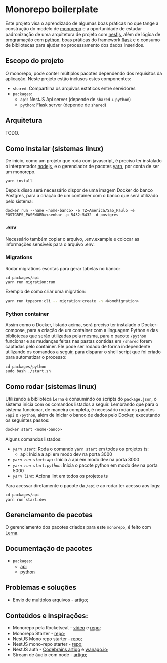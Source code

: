 # Monorepo boilerplate
Este projeto visa o aprendizado de algumas boas práticas no que tange a construção do modelo de [monorepo](https://pt.stackoverflow.com/questions/452607/o-que-%C3%A9-um-monorepo-quais-s%C3%A3o-as-suas-vantagens-e-desvantagens) e a oportunidade de estudar padronização de uma arquitetura de projeto com [nestjs](https://docs.nestjs.com/), além de lógica de programação com [python](https://www.python.org/), boas práticas do framework [flask](https://flask.palletsprojects.com/en/2.0.x/) e o consumo de bibliotecas para ajudar no processamento dos dados inseridos.

## Escopo do projeto
O monorepo, pode conter múltiplos pacotes dependendo dos requisitos da aplicação. Neste projeto estão inclusos estes componentes:

- `shared`: Compartilha os arquivos estáticos entre servidores
- `packages`:
    - `api`: NestJS Api server (depende de `shared` + `python`)
    - `python`: Flask server (depende de `shared`)
    <!-- - `client`: Next app (depende de `api` + `shared` + `python`) -->
    <!-- - `mobile`: React-native app (depende de `api` + `shared` + `python`) -->

## Arquitetura
TODO.

## Como instalar (sistemas linux)
De início, como um projeto que roda com javascript, é preciso ter instalado o interpretador [nodejs](https://nodejs.org/en/), e o gerenciador de pacotes [yarn](https://yarnpkg.com/getting-started), por conta de ser um monorepo.

```
yarn install
```

Depois disso será necessário dispor de uma imagem Docker do banco Postgres, para a criação de um container com o banco que será utilizado pelo sistema:
```
docker run --name <nome-banco> -e TZ=America/Sao_Paulo -e POSTGRES_PASSWORD=<senha> -p 5432:5432 -d postgres
```

### .env
Necessário também copiar o arquivo, .env.example e colocar as informações sensíveis para o arquivo .env.

### Migrations
Rodar migrations escritas para gerar tabelas no banco:
```
cd packages/api
yarn run migration:run
```

Exemplo de como criar uma migration:
```bash
yarn run typeorm:cli -- migration:create -n <NomeMigration>
```

### Python container
Assim como o Docker, listado acima, será preciso ter instalado o Docker-compose, para a criação de um container com a linguagem Python e das bibliotecas que serão utilizadas pela mesma, para o pacote `/python` funcionar e as mudanças feitas nas pastas contidas em `/shared` forem captadas pelo container. Ele pode ser rodado de forma independente utilizando os comandos a seguir, para disparar o shell script que foi criado para automatizar o processo:
```
cd packages/python
sudo bash ./start.sh
```

## Como rodar (sistemas linux)
Utilizando a biblioteca `Lerna` e consumindo os scripts do `package.json`, o sistema inicia com os comandos listados a seguir. Lembrando que para o sistema funcionar, de maneira completa, é necessário rodar os pacotes `/api` e `/python`, além de iniciar o banco de dados pelo Docker, executando os seguintes passos:
```
docker start <nome-banco>
```

Alguns comandos listados:

- _`yarn start`_: Roda o comando `yarn start` em todos os projetos ts:
  - api: Inicia a api em modo dev na porta 3000
- _`yarn run start:api`_: Inicia a api em modo dev na porta 3000
- _`yarn run start:python`_: Inicia o pacote python em modo dev na porta 5000
- _`yarn lint`_: Aciona lint em todos os projetos ts
<!-- - _`yarn build`_: Builda todos os projetos ts -->
<!-- - _`yarn test`_: Testa todos os projetos ts -->

Para acessar diretamente o pacote da `/api` e ao rodar ter acesso aos logs:
```
cd packages/api
yarn run start:dev
```

## Gerenciamento de pacotes
O gerenciamento dos pacotes criados para este `monorepo`, é feito com [Lerna](https://github.com/lerna/lerna).

## Documentação de pacotes
- `packages`:
    - [api](packages/api/openapi.yaml)
    - [python](packages/python/openapi.yaml)

## Problemas e soluções
* Envio de multiplos arquivos - [artigo](https://betterprogramming.pub/nestjs-file-uploading-using-multer-f3021dfed733);
## Conteúdos e inspirações:
* Monorepo pela Rocketseat - [vídeo](https://www.youtube.com/watch?v=k5TkBcUTJus&t=44s) e [repo](https://github.com/rocketseat-content/youtube-monorepo);
* Monorepo Starter - [repo](https://github.com/palmerhq/monorepo-starter);
* NestJS Mono repo starter - [repo](https://github.com/scopsy/nestjs-monorepo-starter);
* NestJS mono-repo starter - [repo](https://github.com/BrunnerLivio/nestjs-monorepo-starter);
* NestJS auth - [Codebrains artigo](https://codebrains.io/nest-js-express-jwt-authentication-with-typeorm-and-passport/) e [wanago.io](https://wanago.io/2020/05/25/api-nestjs-authenticating-users-bcrypt-passport-jwt-cookies/);
* Stream de áudio com node - [artigo](http://cangaceirojavascript.com.br/streaming-audio-node/);